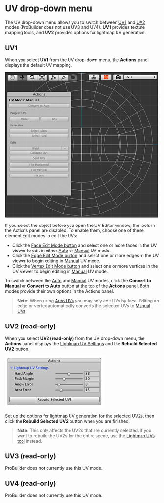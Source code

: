 # UV drop-down menu

The UV drop-down menu allows you to switch between [UV1](#uv1) and [UV2](#uv2) modes (ProBuilder does not use UV3 and UV4). __UV1__ provides texture mapping tools, and __UV2__ provides options for lightmap UV generation.

<a name="uv1"></a>

## UV1

When you select **UV1** from the  UV drop-down menu, the **Actions** panel displays the default UV mapping. 

![Default UV mapping for the UV1 mode](images/UVPanel_ActionPanel_NoSelection.png)

If you select the object before you open the UV Editor window, the tools in the Actions panel are disabled. To enable them, choose one of these element Edit modes to edit the UVs:

- Click the [Face Edit Mode button](edit-mode-toolbar.md) and select one or more faces in the UV viewer to edit in either [Auto](auto-uvs-actions.md) or [Manual](manual-uvs-actions.md) UV mode.  
- Click the [Edge Edit Mode button](edit-mode-toolbar.md) and select one or more edges in the UV viewer to begin editing in [Manual](manual-uvs-actions.md) UV mode.
- Click the [Vertex Edit Mode button](edit-mode-toolbar.md) and select one or more vertices in the UV viewer to begin editing in [Manual](manual-uvs-actions.md) UV mode.

To switch between the [Auto](auto-uvs-actions.md) and [Manual](manual-uvs-actions.md) UV modes, click the **Convert to Manual** or **Convert to Auto** button at the top of the **Actions** panel. Both modes provide their own options in the Actions panel.

> **Note:** When using [Auto UVs](auto-uvs-actions) you may only edit UVs by face. Editing an edge or vertex automatically converts the selected UVs to [Manual UVs](manual-uvs-actions).



<a name="uv2"></a>

## UV2 (read-only)

When you select **UV2 (read-only)** from the UV drop-down menu, the **Actions** panel displays the [Lightmap UV Settings](https://docs.unity3d.com/Manual/LightingGiUvs-GeneratingLightmappingUVs.html) and the **Rebuild Selected UV2** button.

![Lightmap UV parameters](images/UVGenerationParams.png)

Set up the options for lightmap UV generation for the selected UV2s, then click the **Rebuild Selected UV2** button when you are finished. 

> **Note:** This only affects the UV2s that are currently selected. If you want to rebuild the UV2s for the entire scene, use the [Lightmap UVs tool](Object_LightmapUVs.md) instead.

## UV3 (read-only)

ProBuilder does not currently use this UV mode.

## UV4 (read-only)

ProBuilder does not currently use this UV mode.
